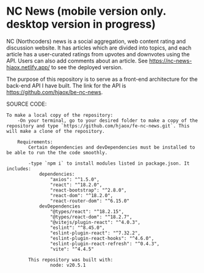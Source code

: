 # NC News (mobile version only. desktop version in progress)

NC (Northcoders) news is a social aggregation, web content rating and discussion website. It has articles which are divided into topics, and each article has a user-curated ratings from upvotes and downvotes using the API. Users can also add comments about an article. See https://nc-news-hjaox.netlify.app/ to see the deployed version.

The purpose of this repository is to serve as a front-end architecture for the back-end API I have built. The link for the API is https://github.com/hjaox/be-nc-news.

SOURCE CODE:

    To make a local copy of the repository:
        -On your terminal, go to your desired folder to make a copy of the repository and type `https://github.com/hjaox/fe-nc-news.git`. This will make a clone of the repository.

        Requirements:
            Certain dependencies and devDependencies must be installed to be able to run the the code smoothly.

            -type `npm i` to install modules listed in package.json. It includes:
                dependencies:
                    "axios": "^1.5.0",
                    "react": "^18.2.0",
                    "react-bootstrap": "^2.8.0",
                    "react-dom": "^18.2.0",
                    "react-router-dom": "^6.15.0"
                devDependencies
                    "@types/react": "^18.2.15",
                    "@types/react-dom": "^18.2.7",
                    "@vitejs/plugin-react": "^4.0.3",
                    "eslint": "^8.45.0",
                    "eslint-plugin-react": "^7.32.2",
                    "eslint-plugin-react-hooks": "^4.6.0",
                    "eslint-plugin-react-refresh": "^0.4.3",
                    "vite": "^4.4.5"

            This repository was built with:
                    node: v20.5.1
    